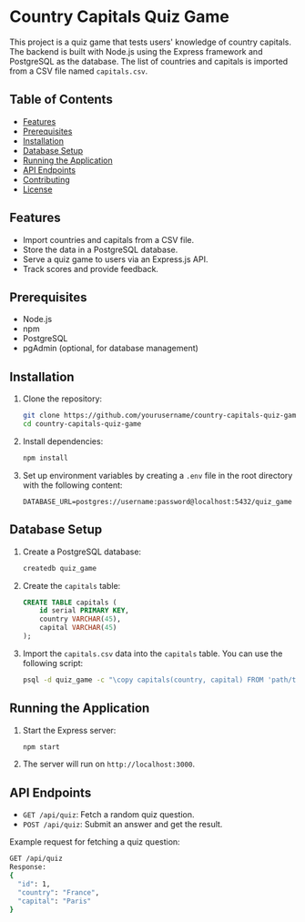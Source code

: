 # Country Capitals Quiz Game

This project is a quiz game that tests users' knowledge of country capitals. The backend is built with Node.js using the Express framework and PostgreSQL as the database. The list of countries and capitals is imported from a CSV file named `capitals.csv`.

## Table of Contents

- [Features](#features)
- [Prerequisites](#prerequisites)
- [Installation](#installation)
- [Database Setup](#database-setup)
- [Running the Application](#running-the-application)
- [API Endpoints](#api-endpoints)
- [Contributing](#contributing)
- [License](#license)

## Features

- Import countries and capitals from a CSV file.
- Store the data in a PostgreSQL database.
- Serve a quiz game to users via an Express.js API.
- Track scores and provide feedback.

## Prerequisites

- Node.js
- npm
- PostgreSQL
- pgAdmin (optional, for database management)

## Installation

1. Clone the repository:

    ```sh
    git clone https://github.com/yourusername/country-capitals-quiz-game.git
    cd country-capitals-quiz-game
    ```

2. Install dependencies:

    ```sh
    npm install
    ```

3. Set up environment variables by creating a `.env` file in the root directory with the following content:

    ```env
    DATABASE_URL=postgres://username:password@localhost:5432/quiz_game
    ```

## Database Setup

1. Create a PostgreSQL database:

    ```sh
    createdb quiz_game
    ```

2. Create the `capitals` table:

    ```sql
    CREATE TABLE capitals (
        id serial PRIMARY KEY,
        country VARCHAR(45),
        capital VARCHAR(45)
    );
    ```

3. Import the `capitals.csv` data into the `capitals` table. You can use the following script:

    ```sh
    psql -d quiz_game -c "\copy capitals(country, capital) FROM 'path/to/capitals.csv' DELIMITER ',' CSV HEADER;"
    ```

## Running the Application

1. Start the Express server:

    ```sh
    npm start
    ```

2. The server will run on `http://localhost:3000`.

## API Endpoints

- `GET /api/quiz`: Fetch a random quiz question.
- `POST /api/quiz`: Submit an answer and get the result.

Example request for fetching a quiz question:

```sh
GET /api/quiz
Response:
{
  "id": 1,
  "country": "France",
  "capital": "Paris"
}
